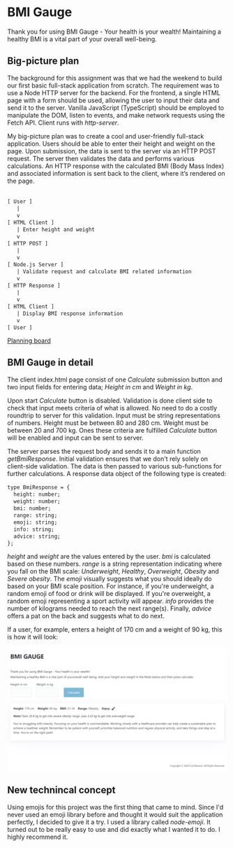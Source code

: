 # BMI Gauge

Thank you for using BMI Gauge - Your health is your wealth! Maintaining a healthy BMI is a vital part of your overall well-being.

## Big-picture plan

The background for this assignment was that we had the weekend to build our first basic full-stack application from scratch. The requirement was to use a Node HTTP server for the backend. For the frontend, a single HTML page with a form should be used, allowing the user to input their data and send it to the server. Vanilla JavaScript (TypeScript) should be employed to manipulate the DOM, listen to events, and make network requests using the Fetch API. Client runs with _http-server_.

My big-picture plan was to create a cool and user-friendly full-stack application. Users should be able to enter their height and weight on the page. Upon submission, the data is sent to the server via an HTTP POST request. The server then validates the data and performs various calculations. An HTTP response with the calculated BMI (Body Mass Index) and associated information is sent back to the client, where it’s rendered on the page.

```plaintext

[ User ]
   |
   v
[ HTML Client ]
   | Enter height and weight
   v
[ HTTP POST ]
   |
   v
[ Node.js Server ]
   | Validate request and calculate BMI related information
   v
[ HTTP Response ]
   |
   v
[ HTML Client ]
   | Display BMI response information
   v
[ User ]
```

[Planning board](https://github.com/orgs/saltsthlm/projects/117/views/1)

## BMI Gauge in detail

The client index.html page consist of one _Calculate_ submission button and two input fields for entering data; _Height in cm_ and _Weight in kg_. 

Upon start _Calculate_ button is disabled. Validation is done client side to check that input meets criteria of what is allowed. No need to do a costly roundtrip to server for this validation. Input must be string representations of numbers. Height must be between 80 and 280 cm. Weight must be between 20 and 700 kg. Ones these criteria are fulfilled _Calculate_ button will be enabled and input can be sent to server.

The server parses the request body and sends it to a main function _getBmiResponse_. Initial validation ensures that we don't rely solely on client-side validation. The data is then passed to various sub-functions for further calculations. A response data object of the following type is created:

```plaintext
type BmiResponse = {
  height: number;
  weight: number;
  bmi: number;
  range: string;
  emoji: string;
  info: string;
  advice: string;  
};
```
_height_ and _weight_ are the values entered by the user. _bmi_ is calculated based on these numbers. _range_ is a string representation indicating where you fall on the BMI scale: _Underweight_, _Healthy_, _Overweight_, _Obesity_ and _Severe obesity_. The _emoji_ visually suggests what you should ideally do based on your BMI scale position. For instance, if you're underweight, a random emoji of food or drink will be displayed. If you're overweight, a random emoji representing a sport activity will appear. _info_ provides the number of kilograms needed to reach the next range(s). Finally, _advice_ offers a pat on the back and suggests what to do next.

If a user, for example, enters a height of 170 cm and a weight of 90 kg, this is how it will look:

![BMI Gauge](./images/bmi-gauge-screenshot.png)

## New technincal concept

Using emojis for this project was the first thing that came to mind. Since I'd never used an emoji library before and thought it would suit the application perfectly, I decided to give it a try. I used a library called _node-emoji_. It turned out to be really easy to use and did exactly what I wanted it to do. I highly recommend it.
